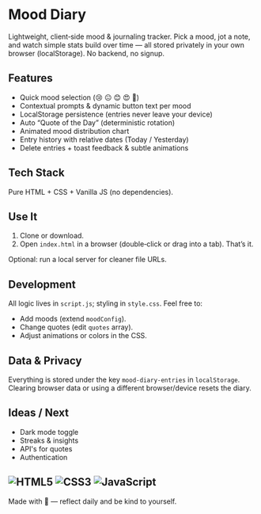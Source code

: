 # Mood Diary

Lightweight, client‑side mood & journaling tracker. Pick a mood, jot a note, and watch simple stats build over time — all stored privately in your own browser (localStorage). No backend, no signup.

## Features
- Quick mood selection (😢 😐 😊 😍 🤩)
- Contextual prompts & dynamic button text per mood
- LocalStorage persistence (entries never leave your device)
- Auto “Quote of the Day” (deterministic rotation)
- Animated mood distribution chart
- Entry history with relative dates (Today / Yesterday)
- Delete entries + toast feedback & subtle animations

## Tech Stack
Pure HTML + CSS + Vanilla JS (no dependencies).

## Use It
1. Clone or download.
2. Open `index.html` in a browser (double‑click or drag into a tab). That’s it.

Optional: run a local server for cleaner file URLs.

## Development
All logic lives in `script.js`; styling in `style.css`. Feel free to:
- Add moods (extend `moodConfig`).
- Change quotes (edit `quotes` array).
- Adjust animations or colors in the CSS.

## Data & Privacy
Everything is stored under the key `mood-diary-entries` in `localStorage`. Clearing browser data or using a different browser/device resets the diary.

## Ideas / Next
- Dark mode toggle
- Streaks & insights
- API's for quotes
- Authentication


![HTML5](https://img.shields.io/badge/html5-%23E34F26.svg?style=for-the-badge&logo=html5&logoColor=white)  ![CSS3](https://img.shields.io/badge/css3-%231572B6.svg?style=for-the-badge&logo=css3&logoColor=white) 
 ![JavaScript](https://img.shields.io/badge/javascript-%23323330.svg?style=for-the-badge&logo=javascript&logoColor=%23F7DF1E)
---
Made with 💖 — reflect daily and be kind to yourself.
